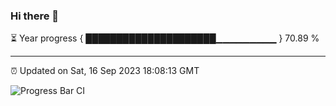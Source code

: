 ### Hi there 👋

⏳ Year progress { █████████████████████▁▁▁▁▁▁▁▁▁ } 70.89 %

---

⏰ Updated on Sat, 16 Sep 2023 18:08:13 GMT

![Progress Bar CI](https://github.com/Shyam-Makwana/GitHub-Actions-Demo/workflows/Progress%20Bar%20CI/badge.svg)
